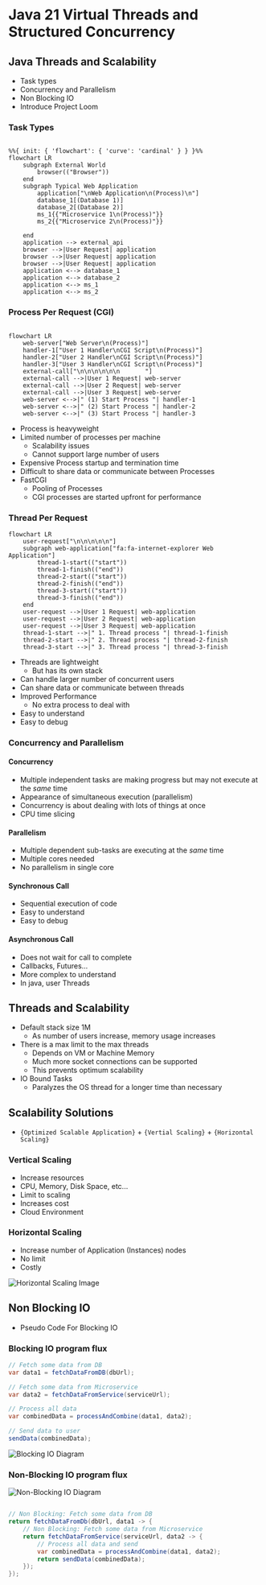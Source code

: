 <head>
  <link href="https://cdnjs.cloudflare.com/ajax/libs/font-awesome/6.5.1/css/all.min.css" rel="stylesheet" />
</head>

# Java 21 Virtual Threads and Structured Concurrency

## Java Threads and Scalability

* Task types
* Concurrency and Parallelism
* Non Blocking IO
* Introduce Project Loom

### Task Types

```mermaid

%%{ init: { 'flowchart': { 'curve': 'cardinal' } } }%%
flowchart LR
    subgraph External World
        browser(("Browser"))
    end
    subgraph Typical Web Application
        application["\nWeb Application\n(Process)\n"]
        database_1[(Database 1)]
        database_2[(Database 2)]
        ms_1{{"Microservice 1\n(Process)"}}
        ms_2{{"Microservice 2\n(Process)"}}

    end
    application --> external_api
    browser -->|User Request| application
    browser -->|User Request| application
    browser -->|User Request| application
    application <--> database_1
    application <--> database_2
    application <--> ms_1
    application <--> ms_2
```

### Process Per Request (CGI)

```mermaid

flowchart LR
    web-server["Web Server\n(Process)"]
    handler-1["User 1 Handler\nCGI Script\n(Process)"]
    handler-2["User 2 Handler\nCGI Script\n(Process)"]
    handler-3["User 3 Handler\nCGI Script\n(Process)"]
    external-call["\n\n\n\n\n\n       "]
    external-call -->|User 1 Request| web-server
    external-call -->|User 2 Request| web-server
    external-call -->|User 3 Request| web-server
    web-server <-->|" (1) Start Process "| handler-1
    web-server <-->|" (2) Start Process "| handler-2
    web-server <-->|" (3) Start Process "| handler-3
```

* Process is heavyweight
* Limited number of processes per machine
  * Scalability issues
  * Cannot support large number of users
* Expensive Process startup and termination time
* Difficult to share data or communicate between Processes
* FastCGI
  * Pooling of Processes
  * CGI processes are started upfront for performance

### Thread Per Request

```mermaid
flowchart LR
    user-request["\n\n\n\n\n"]
    subgraph web-application["fa:fa-internet-explorer Web Application"]
        thread-1-start(("start"))
        thread-1-finish(("end"))
        thread-2-start(("start"))
        thread-2-finish(("end"))
        thread-3-start(("start"))
        thread-3-finish(("end"))
    end
    user-request -->|User 1 Request| web-application
    user-request -->|User 2 Request| web-application
    user-request -->|User 3 Request| web-application
    thread-1-start -->|" 1. Thread process "| thread-1-finish
    thread-2-start -->|" 2. Thread process "| thread-2-finish
    thread-3-start -->|" 3. Thread process "| thread-3-finish
```

* Threads are lightweight
  * But has its own stack
* Can handle larger number of concurrent users
* Can share data or communicate between threads
* Improved Performance
  * No extra process to deal with
* Easy to understand
* Easy to debug

### Concurrency and Parallelism

#### Concurrency

* Multiple independent tasks are making progress but may not execute at the *same* time
* Appearance of simultaneous execution (parallelism)
* Concurrency is about dealing with lots of things at once
* CPU time slicing

#### Parallelism

* Multiple dependent sub-tasks are executing at the *same* time
* Multiple cores needed
* No parallelism in single core

#### Synchronous Call

* Sequential execution of code
* Easy to understand
* Easy to debug

#### Asynchronous Call

* Does not wait for call to complete
* Callbacks, Futures...
* More complex to understand
* In java, user Threads

## Threads and Scalability

* Default stack size 1M
  * As number of users increase, memory usage increases
* There is a max limit to the max threads
  * Depends on VM or Machine Memory
  * Much more socket connections can be supported
  * This prevents optimum scalability
* IO Bound Tasks
  * Paralyzes the OS thread for a longer time than necessary

## Scalability Solutions

* `{Optimized Scalable Application}` + `{Vertial Scaling}` + `{Horizontal Scaling}`

### Vertical Scaling

* Increase resources
* CPU, Memory, Disk Space, etc...
* Limit to scaling
* Increases cost
* Cloud Environment

### Horizontal Scaling

* Increase number of Application (Instances) nodes
* No limit
* Costly

![Horizontal Scaling Image](.github/images/horizontal-scaling.png)

## Non Blocking IO

* Pseudo Code For Blocking IO

### Blocking IO program flux

```java
// Fetch some data from DB
var data1 = fetchDataFromDB(dbUrl);

// Fetch some data from Microservice
var data2 = fetchDataFromService(serviceUrl);

// Process all data
var combinedData = processAndCombine(data1, data2);

// Send data to user
sendData(combinedData);
```

![Blocking IO Diagram](.github/images/blocking-io-diagram.png)

### Non-Blocking IO program flux

![Non-Blocking IO Diagram](.github/images/non-blocking-io-diagram.png)

```java

// Non Blocking: Fetch some data from DB
return fetchDataFromDb(dbUrl, data1 -> {
    // Non Blocking: Fetch some data from Microservice
    return fetchDataFromService(serviceUrl, data2 -> {
        // Process all data and send
        var combinedData = processAndCombine(data1, data2);
        return sendData(combinedData);
    });
});

```

